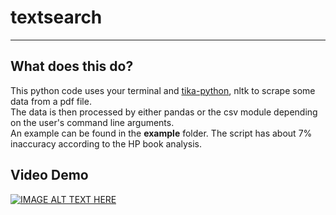 # textsearch
---

## What does this do?  
This python code uses your terminal and
[tika-python](https://github.com/chrismattmann/tika-python), nltk to scrape some data from a pdf file.  
The data is then processed by either pandas or the csv module depending on the user's command line
arguments.  
An example can be found in the __example__ folder.
The script has about 7% inaccuracy according to the HP book analysis.

## Video Demo
[![IMAGE ALT TEXT HERE](http://img.youtube.com/vi/FWx8GL2Bg_4/0.jpg)](http://www.youtube.com/watch?v=FWx8GL2Bg_4)
